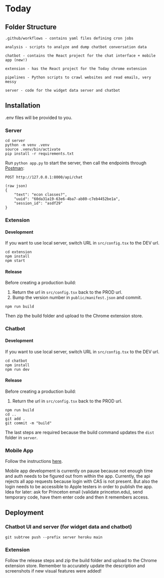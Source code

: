 # Today

## Folder Structure

```
.github/workflows - contains yaml files defining cron jobs

analysis - scripts to analyze and dump chatbot conversation data

chatbot - contains the React project for the chat interface + mobile app (new!)

extension - has the React project for the Today chrome extension

pipelines - Python scripts to crawl websites and read emails, very messy

server - code for the widget data server and chatbot
```

## Installation

.env files will be provided to you.

### Server

```
cd server
python -m venv .venv
source .venv/bin/activate
pip install -r requirements.txt
```

Run `python app.py` to start the server, then call the endpoints through [Postman](https://www.postman.com/):

```
POST http://127.0.0.1:8000/api/chat

(raw json)
{
    "text": "econ classes?",
    "uuid": "60da31a19-63e6-4ba7-ab80-c7eb4452be1a",
    "session_id": "asdf29"
}
```

### Extension

#### Development

If you want to use local server, switch URL in `src/config.tsx` to the DEV url.

```
cd extension
npm install
npm start
```

#### Release

Before creating a production build:

1. Return the url in `src/config.tsx` back to the PROD url.
2. Bump the version number in `public/manifest.json` and commit.

```
npm run build
```

Then zip the build folder and upload to the Chrome extension store.

### Chatbot

#### Development

If you want to use local server, switch URL in `src/config.tsx` to the DEV url.

```
cd chatbot
npm install
npm run dev
```

#### Release

Before creating a production build:

1. Return the url in `src/config.tsx` back to the PROD url.

```
npm run build
cd ..
git add .
git commit -m "build"
```

The last steps are required because the build command updates the `dist` folder in `server`.

### Mobile App

Follow the instructions [here](https://capacitorjs.com/docs/basics/workflow).

Mobile app development is currently on pause because not enough time and auth needs to be figured out from within the app. Currently, the api rejects all app requests because login with CAS is not present. But also the login needs to be accessible to Apple testers in order to publish the app. Idea for later: ask for Princeton email (validate princeton.edu), send temporary code, have them enter code and then it remembers access.

## Deployment

### Chatbot UI and server (for widget data and chatbot)

```
git subtree push --prefix server heroku main
```

### Extension

Follow the release steps and zip the build folder and upload to the Chrome extension store. Remember to accurately update the description and screenshots if new visual features were added!
